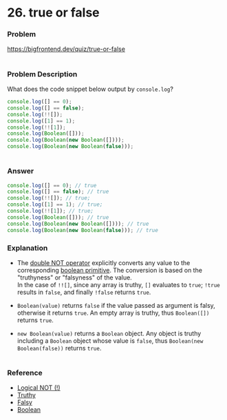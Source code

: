 # 26. true or false

### Problem

https://bigfrontend.dev/quiz/true-or-false

#

### Problem Description

What does the code snippet below output by `console.log`?

```js
console.log([] == 0);
console.log([] == false);
console.log(!![]);
console.log([1] == 1);
console.log(!![1]);
console.log(Boolean([]));
console.log(Boolean(new Boolean([])));
console.log(Boolean(new Boolean(false)));
```

#

### Answer

```js
console.log([] == 0); // true
console.log([] == false); // true
console.log(!![]); // true;
console.log([1] == 1); // true;
console.log(!![1]); // true;
console.log(Boolean([])); // true
console.log(Boolean(new Boolean([]))); // true
console.log(Boolean(new Boolean(false))); // true
```

### Explanation

- The [double NOT operator](https://developer.mozilla.org/en-US/docs/Web/JavaScript/Reference/Operators/Logical_NOT) explicitly converts any value to the corresponding [boolean primitive](https://developer.mozilla.org/en-US/docs/Web/JavaScript/Data_structures#boolean_type). The conversion is based on the "truthyness" or "falsyness" of the value.  
  In the case of `!![]`, since any array is truthy, `[]` evaluates to `true`; `!true` results in `false`, and finally `!false` returns `true`.

- `Boolean(value)` returns `false` if the value passed as argument is falsy, otherwise it returns `true`. An empty array is truthy, thus `Boolean([])` returns `true`.

- `new Boolean(value)` returns a `Boolean` object. Any object is truthy including a `Boolean` object whose value is `false`, thus `Boolean(new Boolean(false))` returns `true`.

#

### Reference

- [Logical NOT (!)](https://developer.mozilla.org/en-US/docs/Web/JavaScript/Reference/Operators/Logical_NOT)
- [Truthy](https://developer.mozilla.org/en-US/docs/Glossary/Truthy)
- [Falsy](https://developer.mozilla.org/en-US/docs/Glossary/Falsy)
- [Boolean](https://developer.mozilla.org/en-US/docs/Web/JavaScript/Reference/Global_Objects/Boolean)

